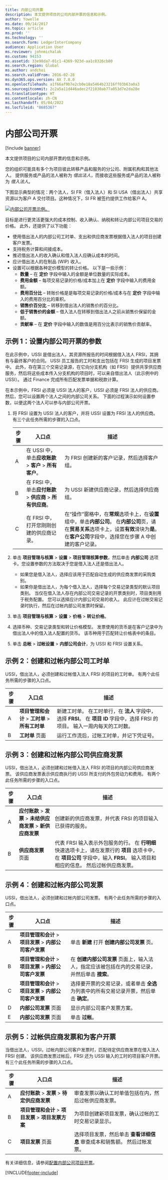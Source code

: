 ```yaml
---
title: 内部公司开票
description: 本文提供项目的公司内部开票的信息和示例。
author: Yowelle
ms.date: 09/14/2017
ms.topic: article
ms.prod: ''
ms.technology: ''
ms.search.form: LedgerInterCompany
audience: Application User
ms.reviewer: johnmichalak
ms.custom: 94153
ms.assetid: 33e98da7-01c1-4369-923d-aa1c8326cb80
ms.search.region: Global
ms.author: andchoi
ms.search.validFrom: 2016-02-28
ms.dyn365.ops.version: AX 7.0.0
ms.openlocfilehash: a1f66af9b7e2cb0e18a5464b23216ff03b63a0a3
ms.sourcegitcommit: 2c2a5a11d446adec2f21030ab77a053d7e2da28e
ms.translationtype: HT
ms.contentlocale: zh-CN
ms.lasthandoff: 05/04/2022
ms.locfileid: "8685367"
---
```

# <a name="intercompany-invoicing"></a>内部公司开票

[!include [banner](../includes/banner.md)]

本文提供项目的公司内部开票的信息和示例。

您的组织可能具有多个为项目彼此转移产品和服务的分公司、附属机构和其他法人。 提供服务或产品的法人被称为 *借出法人*，而接收这些服务或产品的法人被称为 *借入法人*。 

下图显示典型的情况：两个法人，SI FR（借入法人）和 SI USA（借出法人）共享资源以为客户 A 交付项目。这种情况下，SI FR 被签约提供工作给客户 A。 

[![内部公司开票示例。](./media/interco.invoicing-01.jpg)](./media/interco.invoicing-01.jpg) 

目标是进行更灵活更强大的成本控制、收入确认、纳税和转让内部公司项目交易的价格。 此外，还提供了以下功能︰

-   使用借出法人的内部公司工时单、支出和供应商发票根据借入法人的项目创建客户发票。
-   支持税务计算和间接成本。
-   推迟借出法人的收入确认和借入法人应确认成本的时间。
-   应计借出法人的在制品 (WIP) 收入。
-   设置可以根据各种定价模型的转让价格。 以下是一些示例：
    -   **数量** – 在 **定价** 字段中输入的金额是单位数量的实际成本。
    -   **费用金额** – 每项交易记录的价格/成本加上在 **定价** 字段中输入的费用金额。
    -   **费用百分比** – 转账价格是是每项交易记录的价格/成本与在 **定价** 字段中输入的费用百分比的乘积。
    -   **销售价百分比** – 转移到借出法人的销售价的百分比。
    -   **低于销售价的金额** – 借入法人在转移到借出法人之前从销售价保留的金额。
    -   **贡献率** – 在 **定价** 字段中输入的数值是用百分比表示的销售价贡献率。

## <a name="example-1-set-up-parameters-for-intercompany-invoicing"></a>示例 1：设置内部公司开票的参数
在此示例中，USSI 是借出法人，其资源所报告的时间根据借入法人 FRSI，其拥有与最终客户的合同。 USSI 员工报告的工时和支出包括在 FRSI 生成的项目发票中。 此外，存在第三个交易记录源，在它向分支机构（如 FRSI）提供共享供应商服务，然后将这些成本传入分支机构的项目时，可以来自借出法人（此示例中的 USSI）。 通过 Finance 完成所有匹配发票单据和税款计算。 

在本示例中，FRSI 必须是 USSI 法人的客户，USSI 必须是 FRSI 法人的供应商。 然后，您可以设置两个法人之间的内部公司关系。 下面的过程演示如何设置参数，以便这两个法人可以参与内部公司开票。

1. 将 FRSI 设置为 USSI 法人的客户，并将 USSI 设置为 FRSI 法人的供应商。 有三个此任务所需的步骤的入口点。

   | 步骤 |                                                       入口点                                                        |                                                                                                                                                                                               描述                                                                                                                                                                                               |
   |------|--------------------------------------------------------------------------------------------------------------------------|---------------------------------------------------------------------------------------------------------------------------------------------------------------------------------------------------------------------------------------------------------------------------------------------------------------------------------------------------------------------------------------------------------|
   |  A   | 在 USSI 中，单击<strong>应收账款</strong> &gt; <strong>客户</strong> &gt; <strong>所有客户</strong>。 |                                                                                                                                                                  为 FRSI 创建新的客户记录，然后选择客户组。                                                                                                                                                                  |
   |  B   |    在 FRSI 中，单击<strong>应付账款</strong> &gt; <strong>供应商</strong> &gt; <strong>所有供应商</strong>。     |                                                                                                                                                                    为 USSI 新建供应商记录，然后选择供应商组。                                                                                                                                                                    |
   |  C   |                                  在 FRSI 中，打开您刚刚创建的供应商记录。                                  | 在“操作”窗格中，在<strong>常规</strong>选项卡上，在<strong>设置</strong>组中，单击<strong>内部公司</strong>。 在<strong>内部公司</strong>页，请在<strong>贸易关系</strong>选项卡上，设置<strong>有效</strong>滑块为<strong>是</strong>。 在<strong>客户公司</strong>字段中，选择您在步骤 A 中创建的客户记录。 |


2. 单击 **项目管理与核算** &gt; **设置** &gt; **项目管理核算参数**，然后单击 **内部公司** 选项卡。您设置参数的方法取决于您是借入法人还是借出法人。
   -   如果您是借入法人，选择应该用于匹配自动生成的供应商发票的采购类别。
   -   如果你是借出法人，为每个借入法人，选择每个交易记录类型的默认项目类别。 当仅在借入法人存在内部公司交易记录的开票类别时，项目类别用于税务配置。 您可以选择应计内部公司交易的收入。 此应计在过帐交易记录时执行，然后在过帐内部公司发票时保留。

3. 单击 **项目管理与核算** &gt; **设置** &gt; **价格** &gt; **转让价格**。
4. 选择币种、交易记录类型和转让价格模型。 发票使用的货币是在客户记录中为借出法人中的借入法人配置的货币。 该币种用于匹配转让价格表中的条目。
5. 单击 **总帐** &gt; **过帐设置** &gt; **内部公司会计**，为 USSI 和 FRSI 设置关系。

## <a name="example-2-create-and-post-an-intercompany-timesheet"></a>示例 2︰创建和过帐内部公司工时单
USSI，借出法人，必须创建和过帐借入法人 FRSI 的项目的工时单。 有两个此任务所需的步骤的入口点。

| 步骤 | 入口点                                                                       | 描述                                                                                                                                                                                       |
|------|-----------------------------------------------------------------------------------|---------------------------------------------------------------------------------------------------------------------------------------------------------------------------------------------------|
| A    | **项目管理和会计** &gt; **工时单** &gt; **所有工时单** | 新建工时单。 在工时单行，在 **法人** 字段中，选择 **FRSI**。 在 **项目 ID** 字段中，选择 FRSI 的项目。 输入一周内每天的工时数。 |
| B    | **工时单** 页面                                                                | 运行工作流后，过帐工时单，并记下凭证号。                                                                                                               |

## <a name="example-3-create-and-post-an-intercompany-vendor-invoice"></a>示例 3︰创建和过帐内部公司供应商发票
USSI，借出法人，必须创建和过帐借入法人 FRSI 的项目的内部公司供应商发票。 该供应商发票表示供应商执行的 USSI 所支付的外包劳动力和费用。 有两个此任务所需的步骤的入口点。

| 步骤 | 入口点                                                                                      | 描述                                                                                                                                                                                                                                                                          |
|------|--------------------------------------------------------------------------------------------------|--------------------------------------------------------------------------------------------------------------------------------------------------------------------------------------------------------------------------------------------------------------------------------------|
| A    | **应付账款** &gt; **发票** &gt; **未结供应商发票** &gt; **新供应商发票** | 创建新的供应商发票，并代表 FRSI 的项目输入已获得的服务。                                                                                                                                                                                  |
| B    | **供应商发票** 页面                                                                      | 代表 FRSI 输入表示外包服务的行。 在 **行明细** 快速选项卡上，请在发票行的 **项目** 选项卡中，在 **项目公司** 字段中，输入 **FRSI**。 输入项目和相应的信息。 然后过帐供应商发票。 |

## <a name="example-4-create-and-post-the-intercompany-invoice"></a>示例 4︰创建和过帐内部公司发票
USSI，借出法人，必须创建和过帐内部公司发票。 有两个此任务所需的步骤的入口点。

| 步骤 | 入口点                                                                                             | 描述                                                                                                                                      |
|------|---------------------------------------------------------------------------------------------------------|--------------------------------------------------------------------------------------------------------------------------------------------------|
| A    | **项目管理和会计** &gt; **项目发票** &gt; **内部公司客户发票**  | 单击 **新建** 打开 **创建内部公司发票** 页。                                                                                  |
| B    | **项目管理和会计** &gt; **项目发票** &gt; **内部公司客户发票** | 在 **创建内部公司发票** 页面上，输入法人，指定应该被包括在内的交易记录，并然后单击 **搜索**。 |
| C    | **项目管理和会计** &gt; **项目发票** &gt; **内部公司客户发票** | 选择要开票的交易记录，或者单击 **全选** 为列表中的所有交易记录开票，然后单击 **确定**。                  |
| D    | **内部公司发票** 页面                                                                       | 显示内部公司客户发票方案。                                                                                             |
| E    | **内部公司发票** 页面                                                                       | 单击 **过帐**。                                                                                                                                  |

## <a name="example-5-post-the-vendor-invoice-and-invoice-the-customer"></a>示例 5︰过帐供应商发票和为客户开票
当借出法人，USSI，过帐内部公司客户发票时，匹配待定供应商发票在借入法人 FRSI 创建。 该供应商发票过帐后，FRSI 还为 USSI 输入的工时的项目客户开票。 有三个此任务所需的步骤的入口点。

| 步骤 | 入口点                                                                                        | 描述                                                                                                             |
|------|----------------------------------------------------------------------------------------------------|-------------------------------------------------------------------------------------------------------------------------|
| A    | **应付账款** &gt; **发票** &gt; **待定供应商发票**                            | 审查发票以确认工时单值包括在内，然后过帐供应商发票。                  |
| B    | **项目管理和会计** &gt; **项目发票** &gt; **项目发票方案** | 为项目创建新项目发票，确认过帐的工时交易记录显示。            |
| C    | **项目发票** 页面                                                                       | 选择项目发票，然后单击 **查看详细信息** 审查成本和销售额。 然后过帐发票。 |


有关详细信息，请参阅[配置内部公司项目开票](tasks/configure-intercompany-project-invoicing.md)。




[!INCLUDE[footer-include](../includes/footer-banner.md)]